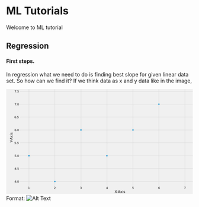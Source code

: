 # ML Tutorials
Welcome to ML tutorial

## Regression
  #### First steps.
  In regression what we need to do is finding best slope for given linear data set. So how can we find it?
  If we think data as x and y data like in the image,
  
  ![ExampleDataSet](https://github.com/EnsarErayAkkaya/MLTutorial/blob/master/Regression/Images/RegressionExampleDataSet.jpg?raw=true)
  Format: ![Alt Text](url)
